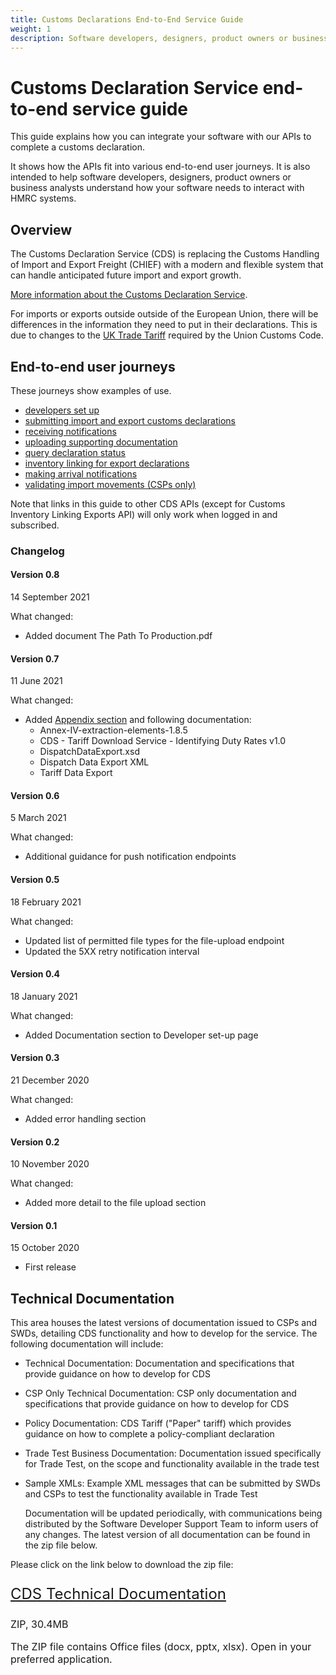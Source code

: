 ```yaml
---
title: Customs Declarations End-to-End Service Guide
weight: 1
description: Software developers, designers, product owners or business analysts. Integrate your software with Customs Declarations.
---
```


# Customs Declaration Service end-to-end service guide

This guide explains how you can integrate your software with our APIs to complete a customs declaration.

It shows how the APIs fit into various end-to-end user journeys. It is also intended to help software developers, designers, product owners or business analysts understand how your software needs to interact with HMRC systems.

## Overview
The Customs Declaration Service (CDS) is replacing the Customs Handling of Import and Export Freight (CHIEF) with a modern and flexible system that can handle anticipated future import and export growth.

[More information about the Customs Declaration Service](https://www.gov.uk/government/collections/customs-handling-of-import-and-export-freight-chief-replacement-programme).


For imports or exports outside outside of the European Union, there will be differences in the information they need to put in their declarations. This is due to changes to the [UK Trade Tariff](https://www.gov.uk/government/collections/uk-trade-tariff-volume-3-for-cds) required by the Union Customs Code.

## End-to-end user journeys
These journeys show examples of use. 

* [developers set up](documentation/set-up-developers.html#set-up-for-developers)
* [submitting import and export customs declarations](documentation/submitting-import-and-export-customs-declarations.html#submit-a-customs-declaration)
* [receiving notifications](documentation/notifications.html)  
* [uploading supporting documentation](documentation/uploading-supporting-documents.html)
* [query declaration status](documentation/query-declaration-status.html)   
* [inventory linking for export declarations](documentation/inventory-linking-export-declarations.html)
* [making arrival notifications](documentation/arrival-notifications.html)
* [validating import movements (CSPs only)](documentation/validating-import-movements.html)

Note that links in this guide to other CDS APIs (except for Customs Inventory Linking Exports API) will only work when logged in and subscribed.

### Changelog

#### Version 0.8 

14 September 2021

What changed:

* Added document The Path To Production.pdf

#### Version 0.7

11 June 2021

What changed:

* Added [Appendix section](/documentation/appendix.html) and following documentation:
  - Annex-IV-extraction-elements-1.8.5
  - CDS - Tariff Download Service - Identifying Duty Rates v1.0
  - DispatchDataExport.xsd
  - Dispatch Data Export XML
  - Tariff Data Export

#### Version 0.6

5 March 2021

What changed:

* Additional guidance for push notification endpoints

#### Version 0.5

18 February 2021

What changed:

* Updated list of permitted file types for the file-upload endpoint
* Updated the 5XX retry notification interval 

#### Version 0.4

18 January 2021

What changed:

* Added Documentation section to Developer set-up page 

#### Version 0.3

21 December 2020

What changed:

* Added error handling section

#### Version 0.2

10 November 2020

What changed:

* Added more detail to the file upload section

#### Version 0.1

15 October 2020

* First release

## Technical Documentation
This area houses the latest versions of documentation issued to CSPs and SWDs, detailing CDS functionality and how to develop for the service. The following documentation will include:

* Technical Documentation: Documentation and specifications that provide guidance on how to develop for CDS
* CSP Only Technical Documentation: CSP only documentation and specifications that provide guidance on how to develop for CDS
* Policy Documentation: CDS Tariff ("Paper" tariff) which provides guidance on how to complete a policy-compliant declaration
* Trade Test Business Documentation: Documentation issued specifically for Trade Test, on the scope and functionality available in the trade test
* Sample XMLs: Example XML messages that can be submitted by SWDs and CSPs to test the functionality available in Trade Test
  
  Documentation will be updated periodically, with communications being distributed by the Software Developer Support Team to inform users of any changes.
  The latest version of all documentation can be found in the zip file below.
  
Please click on the link below to download the zip file:

 <p class="govuk-body-l" style="font-size: 24px;">
   <a href="./documentation/resources/CDS_Technical_Documentation.zip" class="govuk-link">CDS Technical Documentation</a>
 </p>

 <p class="govuk-body-s" style="font-size: 16px;margin-bottom: 15px;">ZIP, 30.4MB</p>

 <p class="govuk-body-s" style="font-size: 16px;margin-bottom: 15px;">The ZIP file contains Office files (docx, pptx, xlsx). Open in your preferred application.</p>
 
